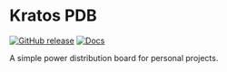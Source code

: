 # Kratos PDB

[![GitHub release](https://img.shields.io/github/release/nnarain/kratos-pdb.svg)](https://github.com/nnarain/kratos-pdb/releases)
[![Docs](https://img.shields.io/badge/docs-latest-brightgreen.svg)](https://nnarain.github.io/kratos-pdb)

A simple power distribution board for personal projects.
